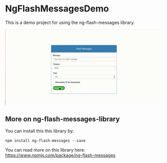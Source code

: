 # NgFlashMessagesDemo

This is a demo project for using the ng-flash-messages library.

![Demo GIF](./src/assets/images/demo.gif)

## More on ng-flash-messages-library

You can install this this library by:

```
npm install ng-flash-messages --save
```

You can read more on this library here: https://www.npmjs.com/package/ng-flash-messages
